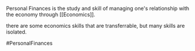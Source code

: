 Personal Finances is the study and skill of managing one's relationship with the economy through [[Economics]]. 

there are some economics skills that are transferrable, but many skills are isolated.

#PersonalFinances
